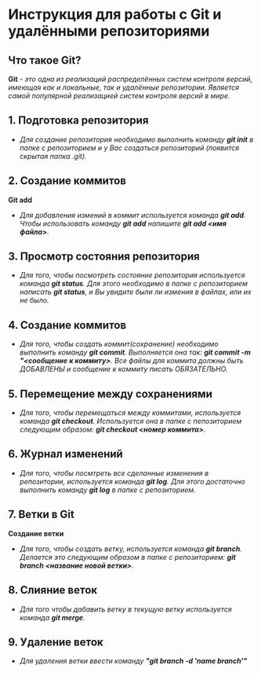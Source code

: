 # Инструкция для работы с Git и удалёнными репозиториями

## Что такое Git?

**Git**  - *это одна из реализаций распределённых систем контроля версий, имеющая как и локальные, так и удалённые репозитории. Является самой популярной реализацией систем контроля версий в мире.*

## 1. Подготовка репозитория
* *Для создание репозитория необходимо выполнить команду **git init** в папке с репозиторием и у Вас создаться репозиторий (появится скрытая папка .git).*

## 2. Создание коммитов
**Git add**

* *Для добавления измений в коммит используется команда **git add**. Чтобы использовать команду **git add** напишите **git add <имя файла>**.*

## 3. Просмотр состояния репозитория
* *Для того, чтобы посмотреть состояние репозитория используется команда **git status**. Для этого необходимо в папке с репозиторием написать **git status**, и Вы увидите были ли измения в файлах, или их не было.*

## 4. Создание коммитов
* *Для того, чтобы создать коммит(сохранение) необходимо выполнить команду **git commit**. Выполняется она так: **git commit -m "<сообщение к коммиту>**. Все файлы для коммита должны быть ДОБАВЛЕНЫ и сообщение к коммиту писать ОБЯЗАТЕЛЬНО.*

## 5. Перемещение между сохранениями
* *Для того, чтобы перемещаться между коммитами, используется команда **git checkout**. Используется она в папке с пепозиторием следующим образом: **git checkout <номер коммита>**.*

## 6. Журнал изменений
* *Для того, чтобы посмтреть все сделанные изменения в репозитории, используется команда **git log**. Для этого достаточно выполнить команду **git log** в папке с репозиторием.*

## 7. Ветки в Git
**Создание ветки**

* *Для того, чтобы создать ветку, используется команда **git branch**. Делается это следующим образом в папке с репозиторием: **git branch <название новой ветки>**.*

## 8. Слияние веток
* *Для того чтобы дабавить ветку в текущую ветку используется команда **git merge**.*

## 9. Удаление веток
* *Для удаления ветки ввести команду **"git branch -d 'name branch'"***